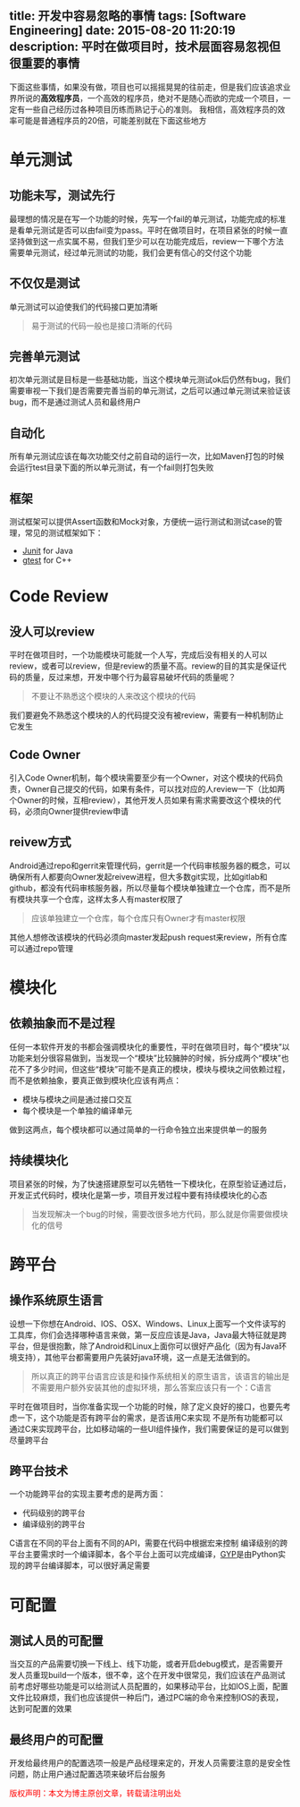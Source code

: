 title: 开发中容易忽略的事情
tags: [Software Engineering]
date: 2015-08-20 11:20:19
description: 平时在做项目时，技术层面容易忽视但很重要的事情
---

下面这些事情，如果没有做，项目也可以摇摇晃晃的往前走，但是我们应该追求业界所说的**高效程序员**，一个高效的程序员，绝对不是随心而欲的完成一个项目，一定有一些自己经历过各种项目历练而熟记于心的准则。
我相信，高效程序员的效率可能是普通程序员的20倍，可能差别就在下面这些地方

# 单元测试
## 功能未写，测试先行
最理想的情况是在写一个功能的时候，先写一个fail的单元测试，功能完成的标准是看单元测试是否可以由fail变为pass。平时在做项目时，在项目紧张的时候一直坚持做到这一点实属不易，但我们至少可以在功能完成后，review一下哪个方法需要单元测试，经过单元测试的功能，我们会更有信心的交付这个功能
## 不仅仅是测试
单元测试可以迫使我们的代码接口更加清晰
> 易于测试的代码一般也是接口清晰的代码

## 完善单元测试
初次单元测试是目标是一些基础功能，当这个模块单元测试ok后仍然有bug，我们需要审视一下我们是否需要完善当前的单元测试，之后可以通过单元测试来验证该bug，而不是通过测试人员和最终用户
## 自动化
所有单元测试应该在每次功能交付之前自动的运行一次，比如Maven打包的时候会运行test目录下面的所以单元测试，有一个fail则打包失败
## 框架
测试框架可以提供Assert函数和Mock对象，方便统一运行测试和测试case的管理，常见的测试框架如下：
- [Junit](http://junit.org/) for Java
- [gtest](https://code.google.com/p/googletest/) for C++

# Code Review
## 没人可以review
平时在做项目时，一个功能模块可能就一个人写，完成后没有相关的人可以review，或者可以review，但是review的质量不高。review的目的其实是保证代码的质量，反过来想，开发中哪个行为最容易破坏代码的质量呢？
> 不要让不熟悉这个模块的人来改这个模块的代码

我们要避免不熟悉这个模块的人的代码提交没有被review，需要有一种机制防止它发生
## Code Owner
引入Code Owner机制，每个模块需要至少有一个Owner，对这个模块的代码负责，Owner自己提交的代码，如果有条件，可以找对应的人review一下（比如两个Owner的时候，互相review），其他开发人员如果有需求需要改这个模块的代码，必须向Owner提供review申请
## reivew方式
Android通过repo和gerrit来管理代码，gerrit是一个代码审核服务器的概念，可以确保所有人都要向Owner发起reivew进程，但大多数git实现，比如gitlab和github，都没有代码审核服务器，所以尽量每个模块单独建立一个仓库，而不是所有模块共享一个仓库，这样太多人有master权限了
> 应该单独建立一个仓库，每个仓库只有Owner才有master权限
 
其他人想修改该模块的代码必须向master发起push request来review，所有仓库可以通过repo管理

# 模块化
## 依赖抽象而不是过程
任何一本软件开发的书都会强调模块化的重要性，平时在做项目时，每个“模块”以功能来划分很容易做到，当发现一个“模块”比较臃肿的时候，拆分成两个“模块”也花不了多少时间，但这些“模块”可能不是真正的模块，模块与模块之间依赖过程，而不是依赖抽象，要真正做到模块化应该有两点：
- 模块与模块之间是通过接口交互
- 每个模块是一个单独的编译单元

做到这两点，每个模块都可以通过简单的一行命令独立出来提供单一的服务
## 持续模块化
项目紧张的时候，为了快速搭建原型可以先牺牲一下模块化，在原型验证通过后，开发正式代码时，模块化是第一步，项目开发过程中要有持续模块化的心态
> 当发现解决一个bug的时候，需要改很多地方代码，那么就是你需要做模块化的信号

# 跨平台
## 操作系统原生语言
设想一下你想在Android、IOS、OSX、Windows、Linux上面写一个文件读写的工具库，你们会选择哪种语言来做，第一反应应该是Java，Java最大特征就是跨平台，但是很抱歉，除了Android和Linux上面你可以很好产品化（因为有Java环境支持），其他平台都需要用户先装好java环境，这一点是无法做到的。
> 所以真正的跨平台语言应该是和操作系统相关的原生语言，该语言的输出是不需要用户额外安装其他的虚拟环境，那么答案应该只有一个：C语言

平时在做项目时，当你准备实现一个功能的时候，除了定义良好的接口，也要先考虑一下，这个功能是否有跨平台的需求，是否该用C来实现
不是所有功能都可以通过C来实现跨平台，比如移动端的一些UI组件操作，我们需要保证的是可以做到尽量跨平台
## 跨平台技术
一个功能跨平台的实现主要考虑的是两方面：
- 代码级别的跨平台
- 编译级别的跨平台 

C语言在不同的平台上面有不同的API，需要在代码中根据宏来控制
编译级别的跨平台主要需求时一个编译脚本，各个平台上面可以完成编译，[GYP](https://chromium.googlesource.com/external/gyp/+/master/docs/UserDocumentation.md)是由Python实现的跨平台编译脚本，可以很好满足需要

# 可配置
## 测试人员的可配置
当交互的产品需要切换一下线上、线下功能，或者开启debug模式，是否需要开发人员重现build一个版本，很不幸，这个在开发中很常见，我们应该在产品测试前考虑好哪些功能是可以给测试人员配置的，如果移动平台，比如IOS上面，配置文件比较麻烦，我们也应该提供一种后门，通过PC端的命令来控制IOS的表现，达到可配置的效果
## 最终用户的可配置
开发给最终用户的配置选项一般是产品经理来定的，开发人员需要注意的是安全性问题，防止用户通过配置选项来破坏后台服务


<font color="#FF0000">版权声明：本文为博主原创文章，转载请注明出处</font>